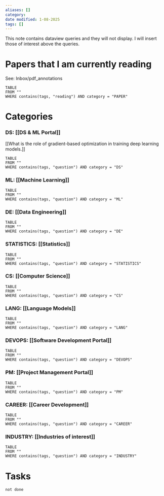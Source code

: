 ```yaml
---
aliases: []
category:
date modified: 1-08-2025
tags: []
---
```

This note contains dataview queries and they will not display. I will insert those of interest above the queries.
# Papers that I am currently reading

See: Inbox/pdf_annotations
```dataview
TABLE
FROM ""
WHERE contains(tags, "reading") AND category = "PAPER"
```
# Categories
### DS: [[DS & ML Portal]]

[[What is the role of gradient-based optimization in training deep learning models.]]
```dataview
TABLE
FROM ""
WHERE contains(tags, "question") AND category = "DS"
```
### ML: [[Machine Learning]]
```dataview
TABLE
FROM ""
WHERE contains(tags, "question") AND category = "ML"
```

### DE: [[Data Engineering]]
```dataview
TABLE
FROM ""
WHERE contains(tags, "question") AND category = "DE"
```



### STATISTICS: [[Statistics]]
```dataview
TABLE
FROM ""
WHERE contains(tags, "question") AND category = "STATISTICS"
```


### CS: [[Computer Science]]

```dataview
TABLE
FROM ""
WHERE contains(tags, "question") AND category = "CS"
```
### LANG: [[Language Models]]
```dataview
TABLE
FROM ""
WHERE contains(tags, "question") AND category = "LANG"
```
### DEVOPS: [[Software Development Portal]]
```dataview
TABLE
FROM ""
WHERE contains(tags, "question") AND category = "DEVOPS"
```

### PM: [[Project Management Portal]]

```dataview
TABLE
FROM ""
WHERE contains(tags, "question") AND category = "PM"
```
### CAREER: [[Career Development]]

```dataview
TABLE
FROM ""
WHERE contains(tags, "question") AND category = "CAREER"
```

### INDUSTRY: [[Industries of interest]]

```dataview
TABLE
FROM ""
WHERE contains(tags, "question") AND category = "INDUSTRY"
```

# Tasks

```tasks
not done
```